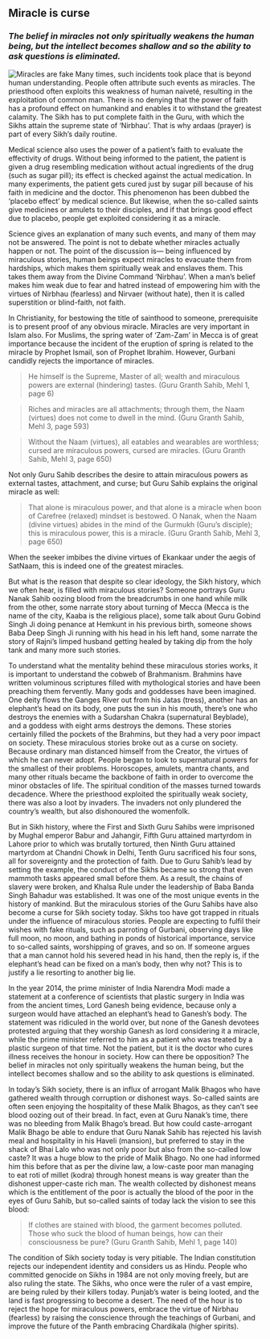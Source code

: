 ## Miracle is curse
### *The belief in miracles not only spiritually weakens the human being, but the intellect becomes shallow and so the ability to ask questions is eliminated.*
![Miracles are fake](https://app.sikhsaakhi.com/website/blog/resources/images/Miracles.png)
Many times, such incidents took place that is beyond human understanding. People often attribute such events as miracles. The priesthood often exploits this weakness of human naiveté, resulting in the exploitation of common man. There is no denying that the power of faith has a profound effect on humankind and enables it to withstand the greatest calamity. The Sikh has to put complete faith in the Guru, with which the Sikhs attain the supreme state of ‘Nirbhau’. That is why ardaas (prayer) is part of every Sikh’s daily routine.

Medical science also uses the power of a patient’s faith to evaluate the effectivity of drugs. Without being informed to the patient, the patient is given a drug resembling medication without actual ingredients of the drug (such as sugar pill); its effect is checked against the actual medication. In many experiments, the patient gets cured just by sugar pill because of his faith in medicine and the doctor. This phenomenon has been dubbed the ‘placebo effect’ by medical science. But likewise, when the so-called saints give medicines or amulets to their disciples, and if that brings good effect due to placebo, people get exploited considering it as a miracle.

Science gives an explanation of many such events, and many of them may not be answered. The point is not to debate whether miracles actually happen or not. The point of the discussion is— being influenced by miraculous stories, human beings expect miracles to evacuate them from hardships, which makes them spiritually weak and enslaves them. This takes them away from the Divine Command ‘Nirbhau’. When a man’s belief makes him weak due to fear and hatred instead of empowering him with the virtues of Nirbhau (fearless) and Nirvaer (without hate), then it is called superstition or blind-faith, not faith.

In Christianity, for bestowing the title of sainthood to someone, prerequisite is to present proof of any obvious miracle. Miracles are very important in Islam also. For Muslims, the spring water of ‘Zam-Zam’ in Mecca is of great importance because the incident of the eruption of spring is related to the miracle by Prophet Ismail, son of Prophet Ibrahim. However, Gurbani candidly rejects the importance of miracles.

>He himself is the Supreme, Master of all; wealth and miraculous powers are external (hindering) tastes. (Guru Granth Sahib, Mehl 1, page 6)

>Riches and miracles are all attachments; through them, the Naam (virtues) does not come to dwell in the mind. (Guru Granth Sahib, Mehl 3, page 593)

>Without the Naam (virtues), all eatables and wearables are worthless; cursed are miraculous powers, cursed are miracles. (Guru Granth Sahib, Mehl 3, page 650)

Not only Guru Sahib describes the desire to attain miraculous powers as external tastes, attachment, and curse; but Guru Sahib explains the original miracle as well:

>That alone is miraculous power, and that alone is a miracle when boon of Carefree (relaxed) mindset is bestowed. O Nanak, when the Naam (divine virtues) abides in the mind of the Gurmukh (Guru’s disciple); this is miraculous power, this is a miracle. (Guru Granth Sahib, Mehl 3, page 650)

When the seeker imbibes the divine virtues of Ekankaar under the aegis of SatNaam, this is indeed one of the greatest miracles.

But what is the reason that despite so clear ideology, the Sikh history, which we often hear, is filled with miraculous stories? Someone portrays Guru Nanak Sahib oozing blood from the breadcrumbs in one hand while milk from the other, some narrate story about turning of Mecca (Mecca is the name of the city, Kaaba is the religious place), some talk about Guru Gobind Singh Ji doing penance at Hemkunt in his previous birth, someone shows Baba Deep Singh Ji running with his head in his left hand, some narrate the story of Rajni’s limped husband getting healed by taking dip from the holy tank and many more such stories.

To understand what the mentality behind these miraculous stories works, it is important to understand the cobweb of Brahmanism. Brahmins have written voluminous scriptures filled with mythological stories and have been preaching them fervently. Many gods and goddesses have been imagined. One deity flows the Ganges River out from his Jatas (tress), another has an elephant’s head on its body, one puts the sun in his mouth, there’s one who destroys the enemies with a Sudarshan Chakra (supernatural Beyblade), and a goddess with eight arms destroys the demons. These stories certainly filled the pockets of the Brahmins, but they had a very poor impact on society. These miraculous stories broke out as a curse on society. Because ordinary man distanced himself from the Creator, the virtues of which he can never adopt. People began to look to supernatural powers for the smallest of their problems. Horoscopes, amulets, mantra chants, and many other rituals became the backbone of faith in order to overcome the minor obstacles of life. The spiritual condition of the masses turned towards decadence. Where the priesthood exploited the spiritually weak society, there was also a loot by invaders. The invaders not only plundered the country’s wealth, but also dishonoured the womenfolk.

But in Sikh history, where the First and Sixth Guru Sahibs were imprisoned by Mughal emperor Babur and Jahangir, Fifth Guru attained martyrdom in Lahore prior to which was brutally tortured, then Ninth Guru attained martyrdom at Chandni Chowk in Delhi, Tenth Guru sacrificed his four sons, all for sovereignty and the protection of faith. Due to Guru Sahib’s lead by setting the example, the conduct of the Sikhs became so strong that even mammoth tasks appeared small before them. As a result, the chains of slavery were broken, and Khalsa Rule under the leadership of Baba Banda Singh Bahadur was established. It was one of the most unique events in the history of mankind. But the miraculous stories of the Guru Sahibs have also become a curse for Sikh society today. Sikhs too have got trapped in rituals under the influence of miraculous stories. People are expecting to fulfil their wishes with fake rituals, such as parroting of Gurbani, observing days like full moon, no moon, and bathing in ponds of historical importance, service to so-called saints, worshipping of graves, and so on. If someone argues that a man cannot hold his severed head in his hand, then the reply is, if the elephant’s head can be fixed on a man’s body, then why not? This is to justify a lie resorting to another big lie. 

In the year 2014, the prime minister of India Narendra Modi made a statement at a conference of scientists that plastic surgery in India was from the ancient times, Lord Ganesh being evidence, because only a surgeon would have attached an elephant’s head to Ganesh’s body. The statement was ridiculed in the world over, but none of the Ganesh devotees protested arguing that they worship Ganesh as lord considering it a miracle, while the prime minister referred to him as a patient who was treated by a plastic surgeon of that time. Not the patient, but it is the doctor who cures illness receives the honour in society. How can there be opposition? The belief in miracles not only spiritually weakens the human being, but the intellect becomes shallow and so the ability to ask questions is eliminated. 

In today’s Sikh society, there is an influx of arrogant Malik Bhagos who have gathered wealth through corruption or dishonest ways. So-called saints are often seen enjoying the hospitality of these Malik Bhagos, as they can’t see blood oozing out of their bread. In fact, even at Guru Nanak’s time, there was no bleeding from Malik Bhago’s bread. But how could caste-arrogant Malik Bhago be able to endure that Guru Nanak Sahib has rejected his lavish meal and hospitality in his Haveli (mansion), but preferred to stay in the shack of Bhai Lalo who was not only poor but also from the so-called low caste? It was a huge blow to the pride of Malik Bhago. No one had informed him this before that as per the divine law, a low-caste poor man managing to eat roti of millet (kodra) through honest means is way greater than the dishonest upper-caste rich man. The wealth collected by dishonest means which is the entitlement of the poor is actually the blood of the poor in the eyes of Guru Sahib, but so-called saints of today lack the vision to see this blood:

>If clothes are stained with blood, the garment becomes polluted. Those who suck the blood of human beings, how can their consciousness be pure? (Guru Granth Sahib, Mehl 1, page 140)

The condition of Sikh society today is very pitiable. The Indian constitution rejects our independent identity and considers us as Hindu. People who committed genocide on Sikhs in 1984 are not only moving freely, but are also ruling the state. The Sikhs, who once were the ruler of a vast empire, are being ruled by their killers today. Punjab’s water is being looted, and the land is fast progressing to become a desert. The need of the hour is to reject the hope for miraculous powers, embrace the virtue of Nirbhau (fearless) by raising the conscience through the teachings of Gurbani, and improve the future of the Panth embracing Chardikala (higher spirits). 

